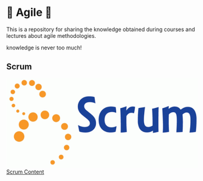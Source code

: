 # 💨 Agile 💨

This is a repository for sharing the knowledge obtained during courses and lectures about agile methodologies.

knowledge is never too much!

## Scrum

![scrum](Scrum/img/scrum.gif)
<br/>
[Scrum Content](https://github.com/luanmarquess/Agile/tree/main/Scrum)
